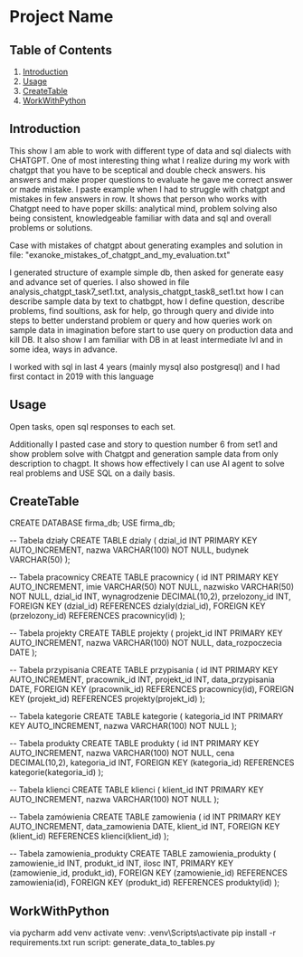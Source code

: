 # Project Name

## Table of Contents
1. [Introduction](#introduction)
2. [Usage](#Usage)
3. [CreateTable](#CreateTable)
4. [WorkWithPython](#WorkWithPython)


## Introduction
This show I am able to work with different type of data and sql dialects with CHATGPT.
One of most interesting thing what I realize during my work with chatgpt that you have to be sceptical and 
double check answers. 
his answers and make proper questions to evaluate he gave me correct answer or made mistake. I paste example 
when I had to struggle with chatgpt and mistakes in few answers in row. It shows that person who works with
Chatgpt need to have poper skills: analytical mind, problem solving also being consistent, knowledgeable
familiar with data and sql and overall problems or solutions.

Case with mistakes of chatgpt about generating examples and solution in file:
"exanoke_mistakes_of_chatgpt_and_my_evaluation.txt"

I generated structure of example simple db, then asked for generate easy and advance set of queries.
I also showed in file analysis_chatgpt_task7_set1.txt, analysis_chatgpt_task8_set1.txt  how I can describe sample data by text to chatbgpt, 
how I define question, describe problems, find soultions, ask for help, go through query and divide into steps
to better understand problem or query and how queries work on sample data in imagination before start
to use query on production data and kill DB. It also show I am familiar with DB in at least intermediate lvl
and in some idea, ways in advance. 

I worked with sql in last 4 years (mainly mysql also postgresql) and 
I had first contact in 2019 with this language




## Usage
Open tasks, open sql responses to each set. 

Additionally I pasted case and story to question number 6 from set1 and show problem solve with Chatgpt 
and generation sample data from only description to chagpt. It shows how effectively I can use AI agent
to solve real problems and USE SQL on a daily basis.

## CreateTable

CREATE DATABASE firma_db;
USE firma_db;


-- Tabela działy
CREATE TABLE dzialy (
    dzial_id INT PRIMARY KEY AUTO_INCREMENT,
    nazwa VARCHAR(100) NOT NULL,
    budynek VARCHAR(50)
);

-- Tabela pracownicy
CREATE TABLE pracownicy (
    id INT PRIMARY KEY AUTO_INCREMENT,
    imie VARCHAR(50) NOT NULL,
    nazwisko VARCHAR(50) NOT NULL,
    dzial_id INT,
    wynagrodzenie DECIMAL(10,2),
    przelozony_id INT,
    FOREIGN KEY (dzial_id) REFERENCES dzialy(dzial_id),
    FOREIGN KEY (przelozony_id) REFERENCES pracownicy(id)
);

-- Tabela projekty
CREATE TABLE projekty (
    projekt_id INT PRIMARY KEY AUTO_INCREMENT,
    nazwa VARCHAR(100) NOT NULL,
    data_rozpoczecia DATE
);

-- Tabela przypisania
CREATE TABLE przypisania (
    id INT PRIMARY KEY AUTO_INCREMENT,
    pracownik_id INT,
    projekt_id INT,
    data_przypisania DATE,
    FOREIGN KEY (pracownik_id) REFERENCES pracownicy(id),
    FOREIGN KEY (projekt_id) REFERENCES projekty(projekt_id)
);

-- Tabela kategorie
CREATE TABLE kategorie (
    kategoria_id INT PRIMARY KEY AUTO_INCREMENT,
    nazwa VARCHAR(100) NOT NULL
);

-- Tabela produkty
CREATE TABLE produkty (
    id INT PRIMARY KEY AUTO_INCREMENT,
    nazwa VARCHAR(100) NOT NULL,
    cena DECIMAL(10,2),
    kategoria_id INT,
    FOREIGN KEY (kategoria_id) REFERENCES kategorie(kategoria_id)
);

-- Tabela klienci
CREATE TABLE klienci (
    klient_id INT PRIMARY KEY AUTO_INCREMENT,
    nazwa VARCHAR(100) NOT NULL
);

-- Tabela zamówienia
CREATE TABLE zamowienia (
    id INT PRIMARY KEY AUTO_INCREMENT,
    data_zamowienia DATE,
    klient_id INT,
    FOREIGN KEY (klient_id) REFERENCES klienci(klient_id)
);

-- Tabela zamowienia_produkty
CREATE TABLE zamowienia_produkty (
    zamowienie_id INT,
    produkt_id INT,
    ilosc INT,
    PRIMARY KEY (zamowienie_id, produkt_id),
    FOREIGN KEY (zamowienie_id) REFERENCES zamowienia(id),
    FOREIGN KEY (produkt_id) REFERENCES produkty(id)
);

## WorkWithPython
via pycharm add venv
activate venv:
.venv\Scripts\activate
pip install -r requirements.txt
run script:
generate_data_to_tables.py
